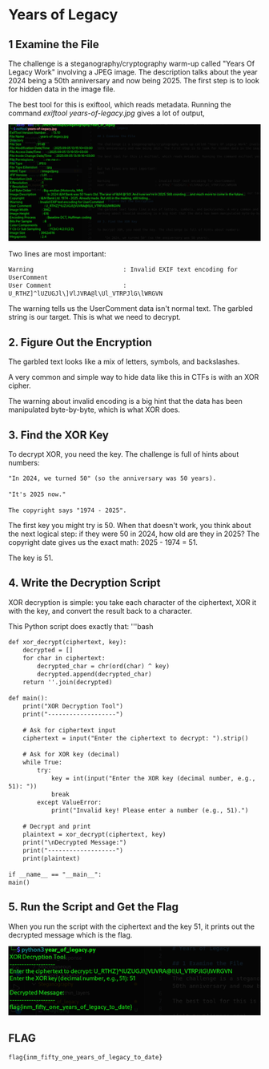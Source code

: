 # Years of Legacy

## 1 Examine the File

The challenge is a steganography/cryptography warm-up called "Years Of Legacy Work" involving a JPEG image. The description talks about the year 2024 being a 50th anniversary and now being 2025. The first step is to look for hidden data in the image file.

The best tool for this is exiftool, which reads metadata. Running the command *exiftool years-of-legacy.jpg* gives a lot of output,

![alt text](image.png)

Two lines are most important:

    Warning                         : Invalid EXIF text encoding for UserComment
    User Comment                    : U_RTHZ]^lUZUGJl\]VlJVRA@l\Ul_VTRPJlG\lWRGVN

The warning tells us the UserComment data isn't normal text. The garbled string is our target. This is what we need to decrypt.

## 2. Figure Out the Encryption

The garbled text looks like a mix of letters, symbols, and backslashes.

A very common and simple way to hide data like this in CTFs is with an XOR cipher.

The warning about invalid encoding is a big hint that the data has been manipulated byte-by-byte, which is what XOR does.

## 3. Find the XOR Key

To decrypt XOR, you need the key. The challenge is full of hints about numbers:

    "In 2024, we turned 50" (so the anniversary was 50 years).

    "It's 2025 now."

    The copyright says "1974 - 2025".

The first key you might try is 50. When that doesn't work, you think about the next logical step: if they were 50 in 2024, how old are they in 2025? The copyright date gives us the exact math: 2025 - 1974 = 51.

The key is 51.

## 4. Write the Decryption Script

XOR decryption is simple: you take each character of the ciphertext, XOR it with the key, and convert the result back to a character.

This Python script does exactly that:
    '''bash

    def xor_decrypt(ciphertext, key):
        decrypted = []
        for char in ciphertext:
            decrypted_char = chr(ord(char) ^ key)
            decrypted.append(decrypted_char)
        return ''.join(decrypted)

    def main():
        print("XOR Decryption Tool")
        print("-------------------")
    
        # Ask for ciphertext input
        ciphertext = input("Enter the ciphertext to decrypt: ").strip()
    
        # Ask for XOR key (decimal)
        while True:
            try:
                key = int(input("Enter the XOR key (decimal number, e.g., 51): "))
                break
            except ValueError:
                print("Invalid key! Please enter a number (e.g., 51).")
    
        # Decrypt and print
        plaintext = xor_decrypt(ciphertext, key)
        print("\nDecrypted Message:")
        print("-------------------")
        print(plaintext)

    if __name__ == "__main__":
    main()

## 5. Run the Script and Get the Flag

When you run the script with the ciphertext and the key 51, it prints out the decrypted message which is the flag.

![alt text](image-1.png)

## FLAG

    flag{inm_fifty_one_years_of_legacy_to_date}
